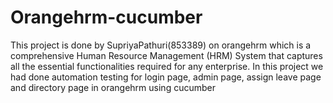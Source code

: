 # Orangehrm-cucumber
This project is done by SupriyaPathuri(853389) on orangehrm which is a comprehensive Human Resource Management (HRM) System that captures all the essential functionalities required for any enterprise.
In this project we had done automation testing for login page, admin page, assign leave page and directory page in orangehrm using cucumber 
